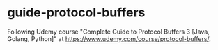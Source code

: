 # guide-protocol-buffers
Following Udemy course "Complete Guide to Protocol Buffers 3 [Java, Golang, Python]" at https://www.udemy.com/course/protocol-buffers/.
